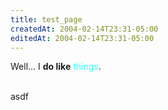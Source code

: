 ```yaml
---
title: test_page
createdAt: 2004-02-14T23:31-05:00
editedAt: 2004-02-14T23:31-05:00
---
```


Well... I <span style="font-weight: bold;">do like</span> <span style="color: rgb(51, 255, 255);">things</span>.<br /><br /><p>asdf<br /></p><p><br /></p>



